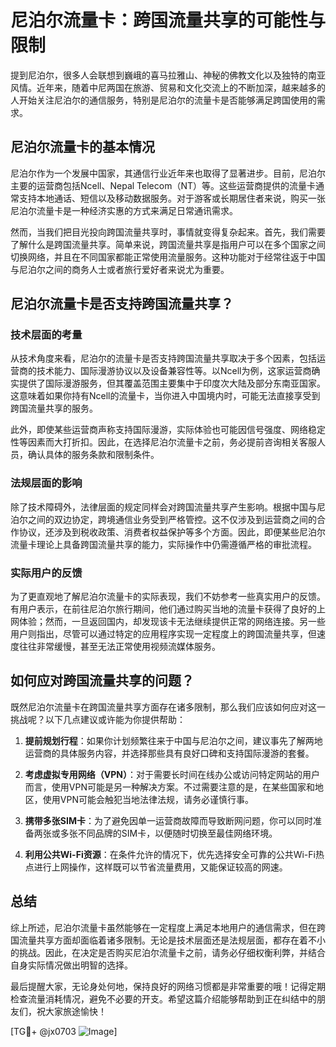 # 尼泊尔流量卡：跨国流量共享的可能性与限制

提到尼泊尔，很多人会联想到巍峨的喜马拉雅山、神秘的佛教文化以及独特的南亚风情。近年来，随着中尼两国在旅游、贸易和文化交流上的不断加深，越来越多的人开始关注尼泊尔的通信服务，特别是尼泊尔的流量卡是否能够满足跨国使用的需求。

## 尼泊尔流量卡的基本情况

尼泊尔作为一个发展中国家，其通信行业近年来也取得了显著进步。目前，尼泊尔主要的运营商包括Ncell、Nepal Telecom（NT）等。这些运营商提供的流量卡通常支持本地通话、短信以及移动数据服务。对于游客或长期居住者来说，购买一张尼泊尔流量卡是一种经济实惠的方式来满足日常通讯需求。

然而，当我们把目光投向跨国流量共享时，事情就变得复杂起来。首先，我们需要了解什么是跨国流量共享。简单来说，跨国流量共享是指用户可以在多个国家之间切换网络，并且在不同国家都能正常使用流量服务。这种功能对于经常往返于中国与尼泊尔之间的商务人士或者旅行爱好者来说尤为重要。

## 尼泊尔流量卡是否支持跨国流量共享？

### 技术层面的考量

从技术角度来看，尼泊尔的流量卡是否支持跨国流量共享取决于多个因素，包括运营商的技术能力、国际漫游协议以及设备兼容性等。以Ncell为例，这家运营商确实提供了国际漫游服务，但其覆盖范围主要集中于印度次大陆及部分东南亚国家。这意味着如果你持有Ncell的流量卡，当你进入中国境内时，可能无法直接享受到跨国流量共享的服务。

此外，即使某些运营商声称支持国际漫游，实际体验也可能因信号强度、网络稳定性等因素而大打折扣。因此，在选择尼泊尔流量卡之前，务必提前咨询相关客服人员，确认具体的服务条款和限制条件。

### 法规层面的影响

除了技术障碍外，法律层面的规定同样会对跨国流量共享产生影响。根据中国与尼泊尔之间的双边协定，跨境通信业务受到严格管控。这不仅涉及到运营商之间的合作协议，还涉及到税收政策、消费者权益保护等多个方面。因此，即便某些尼泊尔流量卡理论上具备跨国流量共享的能力，实际操作中仍需遵循严格的审批流程。

### 实际用户的反馈

为了更直观地了解尼泊尔流量卡的实际表现，我们不妨参考一些真实用户的反馈。有用户表示，在前往尼泊尔旅行期间，他们通过购买当地的流量卡获得了良好的上网体验；然而，一旦返回国内，却发现该卡无法继续提供正常的网络连接。另一些用户则指出，尽管可以通过特定的应用程序实现一定程度上的跨国流量共享，但速度往往非常缓慢，甚至无法正常使用视频流媒体服务。

## 如何应对跨国流量共享的问题？

既然尼泊尔流量卡在跨国流量共享方面存在诸多限制，那么我们应该如何应对这一挑战呢？以下几点建议或许能为你提供帮助：

1. **提前规划行程**：如果你计划频繁往来于中国与尼泊尔之间，建议事先了解两地运营商的具体服务内容，并选择那些具有良好口碑和支持国际漫游的套餐。
   
2. **考虑虚拟专用网络（VPN）**：对于需要长时间在线办公或访问特定网站的用户而言，使用VPN可能是另一种解决方案。不过需要注意的是，在某些国家和地区，使用VPN可能会触犯当地法律法规，请务必谨慎行事。

3. **携带多张SIM卡**：为了避免因单一运营商故障而导致断网问题，你可以同时准备两张或多张不同品牌的SIM卡，以便随时切换至最佳网络环境。

4. **利用公共Wi-Fi资源**：在条件允许的情况下，优先选择安全可靠的公共Wi-Fi热点进行上网操作，这样既可以节省流量费用，又能保证较高的网速。

## 总结

综上所述，尼泊尔流量卡虽然能够在一定程度上满足本地用户的通信需求，但在跨国流量共享方面却面临着诸多限制。无论是技术层面还是法规层面，都存在着不小的挑战。因此，在决定是否购买尼泊尔流量卡之前，请务必仔细权衡利弊，并结合自身实际情况做出明智的选择。

最后提醒大家，无论身处何地，保持良好的网络习惯都是非常重要的哦！记得定期检查流量消耗情况，避免不必要的开支。希望这篇介绍能够帮助到正在纠结中的朋友们，祝大家旅途愉快！

[TG💪+ @jx0703 ![Image](https://github.com/user-attachments/assets/dbca1d08-cadb-493c-b0ec-ad6f7a83f270)]